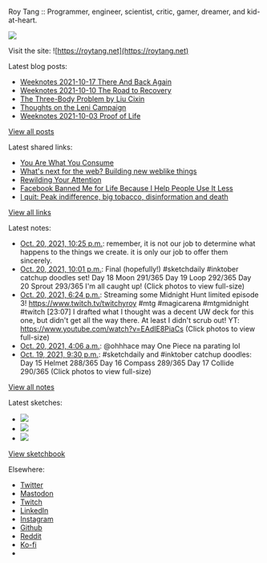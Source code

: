 Roy Tang :: Programmer, engineer, scientist, critic, gamer, dreamer, and kid-at-heart.

![](https://roytang.net/static/img/profile.jpg)

Visit the site: ![https://roytang.net](https://roytang.net)

Latest blog posts:

- [Weeknotes 2021-10-17 There And Back Again](https://roytang.net/2021/10/weeknotes-10-17/)
- [Weeknotes 2021-10-10 The Road to Recovery](https://roytang.net/2021/10/weeknotes-10-10/)
- [The Three-Body Problem by Liu Cixin](https://roytang.net/2021/10/three-body-problem/)
- [Thoughts on the Leni Campaign](https://roytang.net/2021/10/leni-campaign/)
- [Weeknotes 2021-10-03 Proof of Life](https://roytang.net/2021/10/weeknotes-2021-10-03/)

[View all posts](https://roytang.net/blog)

Latest shared links:

- [You Are What You Consume](https://roytang.net/2021/10/you-are-what-you-consume/)
- [What&#x27;s next for the web? Building new weblike things](https://roytang.net/2021/10/35a3ec04101035aadc01d9ec0b06a9f7/)
- [Rewilding Your Attention](https://roytang.net/2021/10/2cf0e36eb98f383bfadcf0dc11ad2baa/)
- [Facebook Banned Me for Life Because I Help People Use It Less](https://roytang.net/2021/10/30db1452d5381966acedbdd760510185/)
- [I quit: Peak indifference, big tobacco, disinformation and death](https://roytang.net/2021/09/9eef5c61f68f4444b31d3cde214a5ec5/)

[View all links](https://roytang.net/links)

Latest notes:

- [Oct. 20, 2021, 10:25 p.m.](https://roytang.net/2021/10/1450830497513279491/): remember, it is not our job to determine what happens to the things we create. it is only our job to offer them sincerely.
- [Oct. 20, 2021, 10:01 p.m.](https://roytang.net/2021/10/1450824461821702146/): Final (hopefully!) #sketchdaily #inktober catchup doodles set! Day 18 Moon 291/365 Day 19 Loop 292/365 Day 20 Sprout 293/365 I&#x27;m all caught up! (Click photos to view full-size)
- [Oct. 20, 2021, 6:24 p.m.](https://roytang.net/2021/10/1450770001615597571/): Streaming some Midnight Hunt limited episode 3! https://www.twitch.tv/twitchyroy #mtg #magicarena #mtgmidnight #twitch [23:07] I drafted what I thought was a decent UW deck for this one, but didn&#x27;t get all the way there. At least I didn&#x27;t scrub out! YT: https://www.youtube.com/watch?v=EAdIE8PiaCs (Click photos to view full-size)
- [Oct. 20, 2021, 4:06 a.m.](https://roytang.net/2021/10/1450554012126699526/): @ohhhace may One Piece na parating lol
- [Oct. 19, 2021, 9:30 p.m.](https://roytang.net/2021/10/1450454402519736323/): #sketchdaily and #inktober catchup doodles: Day 15 Helmet 288/365 Day 16 Compass 289/365 Day 17 Collide 290/365 (Click photos to view full-size)

[View all notes](https://roytang.net/notes)

Latest sketches:


- ![](https://roytang.net/media/cache/d7/00/d700a949874bb960041514ebbc473913.jpg)
- ![](https://roytang.net/media/cache/c8/fa/c8faada1b806219d6671842fdca7ea2f.jpg)
- ![](https://roytang.net/media/cache/b7/36/b736abe903ce071258321b3419636638.jpg)

[View sketchbook](https://roytang.net/albums/sketchbook)


Elsewhere:

- [Twitter](https://twitter.com/roytang)
- [Mastodon](https://mastodon.technology/@roytang)
- [Twitch](https://twitch.tv/twitchyroy)
- [LinkedIn](https://www.linkedin.com/in/roytang)
- [Instagram](https://instagram.com/roytang0400)
- [Github](https://github.com/roytang)
- [Reddit](https://reddit.com/u/hungryroy)
- [Ko-fi](https://ko-fi.com/roytang)
- [](mailto:hello@roytang.net)
